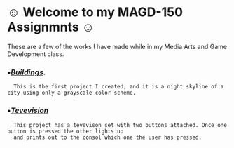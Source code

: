 # ☺ Welcome to my MAGD-150 Assignmnts ☺

These are a few of the works I have made while in my Media Arts and Game Development class.

### •[_Buildings_](https://github.com/WesMcW/MAGD-150-Assignments/blob/gh-pages/Buildings/Buildings.pde).
      This is the first project I created, and it is a night skyline of a city using only a grayscale color scheme.

### •[_Tevevision_](https://github.com/WesMcW/MAGD-150-Assignments/blob/gh-pages/TV/Attempt/Attempt.pde)
      This project has a tevevison set with two buttons attached. Once one button is pressed the other lights up 
      and prints out to the consol which one the user has pressed.

